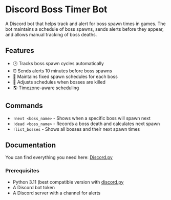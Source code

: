 # Discord Boss Timer Bot

A Discord bot that helps track and alert for boss spawn times in games. The bot maintains a schedule of boss spawns, sends alerts before they appear, and allows manual tracking of boss deaths.

## Features

- 🕒 Tracks boss spawn cycles automatically
- ⏰ Sends alerts 10 minutes before boss spawns
- 📝 Maintains fixed spawn schedules for each boss
- 🔄 Adjusts schedules when bosses are killed
- 🌎 Timezone-aware scheduling

## Commands

- `!next <boss_name>` - Shows when a specific boss will spawn next
- `!dead <boss_name>` - Records a boss death and calculates next spawn
- `!list_bosses` - Shows all bosses and their next spawn times

## Documentation

You can find everything you need here: [Discord.py](https://discordpy.readthedocs.io/en/stable/index.html)

### Prerequisites

- Python 3.11 (best compatible version with [discord.py](https://discordpy.readthedocs.io/en/stable/index.html)
- A Discord bot token
- A Discord server with a channel for alerts
